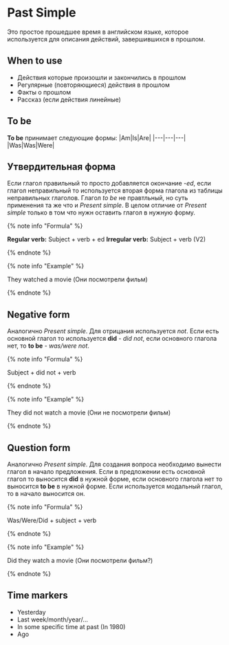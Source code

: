 # Past Simple
Это простое прошедшее время в английском языке, которое используется для описания действий, завершившихся в прошлом.

## When to use
- Действия которые произошли и закончились в прошлом
- Регулярные (повторяющиеся) действия в прошлом
- Факты о прошлом
- Рассказ (если действия линейные)

## To be
**To be** принимает следующие формы:
|Am|Is|Are|
|---|---|---|
|Was|Was|Were|

## Утвердительная форма
Если глагол правильный то просто добавляется окончание *-ed*, если глагол неправильный то используется вторая форма глагола из таблицы неправильных глаголов. Глагол *to be* не правтльный, но суть применения та же что и *Present simple*.
В целом отличие от *Present simple* только в том что нужн оставить глагол в нужную форму.

{% note info "Formula" %}

**Regular verb:** Subject + verb + ed
**Irregular verb:** Subject + verb (V2)

{% endnote %}

{% note info "Example" %}

They watched a movie (Они посмотрели фильм)

{% endnote %}

## Negative form
Аналогично *Present simple*. Для отрицания используется *not*. Если есть основной глагол то используется **did** - *did not*, если основного глагола нет, то **to be** - *was/were not*.

{% note info "Formula" %}

Subject + did not + verb

{% endnote %}

{% note info "Example" %}

They did not watch a movie (Они не посмотрели фильм)

{% endnote %}

## Question form
Аналогично *Present simple*. Для создания вопроса необходимо вынести глагол в начало предложения. Если в предложении есть основной глагол то выносится **did** в нужной форме, если основного глагола нет то выносится **to be** в нужной форме.
Если используется модальный глагол, то в начало выносится он.

{% note info "Formula" %}

Was/Were/Did + subject + verb

{% endnote %}

{% note info "Example" %}

Did they watch a movie (Они посмотрели фильм?)

{% endnote %}

## Time markers
- Yesterday
- Last week/month/year/...
- In some specific time at past (In 1980)
- Ago